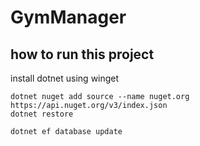 # GymManager

## how to run this project

install dotnet using winget

```
dotnet nuget add source --name nuget.org https://api.nuget.org/v3/index.json
dotnet restore

dotnet ef database update
```